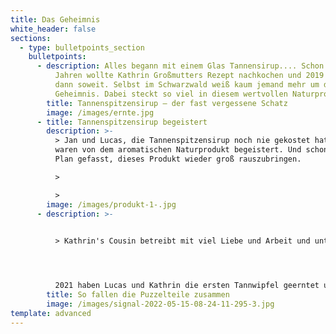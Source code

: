 ```yaml
---
title: Das Geheimnis
white_header: false
sections:
  - type: bulletpoints_section
    bulletpoints:
      - description: Alles begann mit einem Glas Tannensirup.... Schon vor einigen
          Jahren wollte Kathrin Großmutters Rezept nachkochen und 2019 war es
          dann soweit. Selbst im Schwarzwald weiß kaum jemand mehr um das
          Geheimnis. Dabei steckt so viel in diesem wertvollen Naturprodukt.
        title: Tannenspitzensirup – der fast vergessene Schatz
        image: /images/ernte.jpg
      - title: Tannenspitzensirup begeistert
        description: >-
          > Jan und Lucas, die Tannenspitzensirup noch nie gekostet hatten,
          waren von dem aromatischen Naturprodukt begeistert. Und schon war der
          Plan gefasst, dieses Produkt wieder groß rauszubringen.

          >

          >
        image: /images/produkt-1-.jpg
      - description: >-
          

          > Kathrin's Cousin betreibt mit viel Liebe und Arbeit und unterstützt von der Familie einen kleinen Schwarzwaldbauerhof und erhält so die alte Tradition der Familie, pflegt die Landschaft und erhält den Schwarzwald. In einem kleinen Waldstück - wo sich junger Tannen- und Fichtenwildanflug ausbreitet fanden wir dann unser Erntegebiet.




          2021 haben Lucas und Kathrin die ersten Tannwipfel geerntet und in 70 goldige Gläser Glück umgewandelt!
        title: So fallen die Puzzelteile zusammen
        image: /images/signal-2022-05-15-08-24-11-295-3.jpg
template: advanced
---
```

